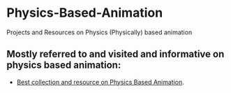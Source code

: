 # Physics-Based-Animation
Projects and Resources on Physics (Physically) based animation

## Mostly referred to and visited and informative on physics based animation:
* [Best collection and resource on Physics Based Animation](http://www.physicsbasedanimation.com).
